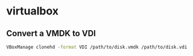 # virtualbox

## Convert a VMDK to VDI

```bash
VBoxManage clonehd -format VDI /path/to/disk.vmdk /path/to/disk.vdi
```
